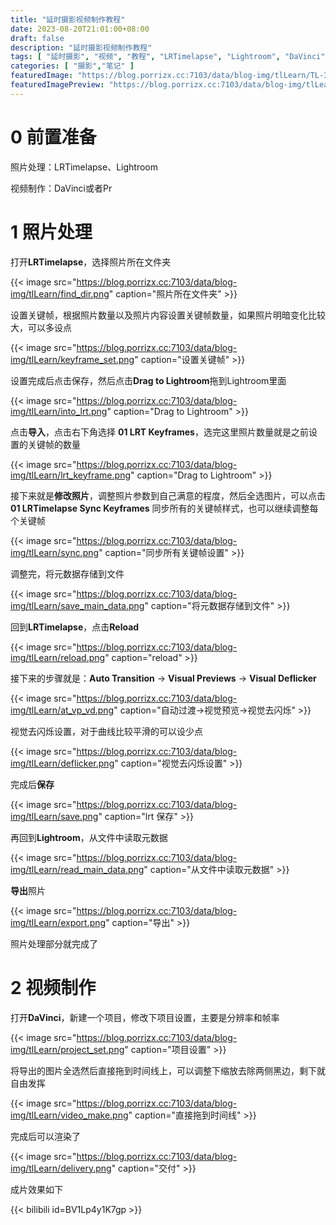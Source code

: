 ```yaml
---
title: "延时摄影视频制作教程"
date: 2023-08-20T21:01:00+08:00
draft: false
description: "延时摄影视频制作教程"
tags: [ "延时摄影", "视频", "教程", "LRTimelapse", "Lightroom", "DaVinci" ]
categories: [ "摄影","笔记" ]
featuredImage: "https://blog.porrizx.cc:7103/data/blog-img/tlLearn/TL-328.jpg"
featuredImagePreview: "https://blog.porrizx.cc:7103/data/blog-img/tlLearn/TL-328.jpg"
---
```


# 0 前置准备

照片处理：LRTimelapse、Lightroom

视频制作：DaVinci或者Pr

# 1 照片处理

打开**LRTimelapse**，选择照片所在文件夹

{{< image src="https://blog.porrizx.cc:7103/data/blog-img/tlLearn/find_dir.png" caption="照片所在文件夹"  >}}

设置关键帧，根据照片数量以及照片内容设置关键帧数量，如果照片明暗变化比较大，可以多设点

{{< image src="https://blog.porrizx.cc:7103/data/blog-img/tlLearn/keyframe_set.png" caption="设置关键帧" >}}

设置完成后点击保存，然后点击**Drag to Lightroom**拖到Lightroom里面

{{< image src="https://blog.porrizx.cc:7103/data/blog-img/tlLearn/into_lrt.png" caption="Drag to Lightroom"  >}}

点击**导入**，点击右下角选择 **01 LRT Keyframes**，选完这里照片数量就是之前设置的关键帧的数量

{{< image src="https://blog.porrizx.cc:7103/data/blog-img/tlLearn/lrt_keyframe.png" caption="Drag to Lightroom" >}}

接下来就是**修改照片**，调整照片参数到自己满意的程度，然后全选图片，可以点击 **01 LRTimelapse Sync Keyframes**
同步所有的关键帧样式，也可以继续调整每个关键帧

{{< image src="https://blog.porrizx.cc:7103/data/blog-img/tlLearn/sync.png" caption="同步所有关键帧设置" >}}

调整完，将元数据存储到文件

{{< image src="https://blog.porrizx.cc:7103/data/blog-img/tlLearn/save_main_data.png" caption="将元数据存储到文件"  >}}

回到**LRTimelapse**，点击**Reload**

{{< image src="https://blog.porrizx.cc:7103/data/blog-img/tlLearn/reload.png" caption="reload"  >}}

接下来的步骤就是：**Auto Transition** -> **Visual Previews** -> **Visual Deflicker**

{{< image src="https://blog.porrizx.cc:7103/data/blog-img/tlLearn/at_vp_vd.png" caption="自动过渡->视觉预览->视觉去闪烁" >}}

视觉去闪烁设置，对于曲线比较平滑的可以设少点

{{< image src="https://blog.porrizx.cc:7103/data/blog-img/tlLearn/deflicker.png" caption="视觉去闪烁设置" >}}

完成后**保存**

{{< image src="https://blog.porrizx.cc:7103/data/blog-img/tlLearn/save.png" caption="lrt 保存"  >}}

再回到**Lightroom**，从文件中读取元数据

{{< image src="https://blog.porrizx.cc:7103/data/blog-img/tlLearn/read_main_data.png" caption="从文件中读取元数据" >}}

**导出**照片

{{< image src="https://blog.porrizx.cc:7103/data/blog-img/tlLearn/export.png" caption="导出"  >}}

照片处理部分就完成了

# 2 视频制作

打开**DaVinci**，新建一个项目，修改下项目设置，主要是分辨率和帧率

{{< image src="https://blog.porrizx.cc:7103/data/blog-img/tlLearn/project_set.png" caption="项目设置" >}}

将导出的图片全选然后直接拖到时间线上，可以调整下缩放去除两侧黑边，剩下就自由发挥

{{< image src="https://blog.porrizx.cc:7103/data/blog-img/tlLearn/video_make.png" caption="直接拖到时间线"  >}}

完成后可以渲染了

{{< image src="https://blog.porrizx.cc:7103/data/blog-img/tlLearn/delivery.png" caption="交付" >}}

成片效果如下

{{< bilibili id=BV1Lp4y1K7gp >}}

